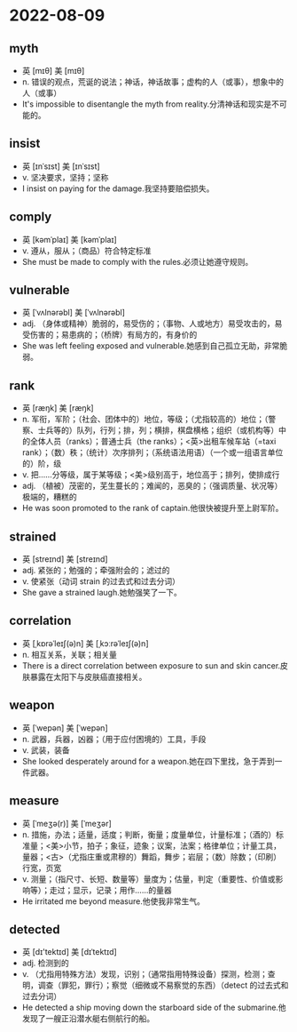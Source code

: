 # 2022-08-09
	
## myth
- 英  [mɪθ]   美  [mɪθ]
- n. 错误的观点，荒诞的说法；神话，神话故事；虚构的人（或事），想象中的人（或事）
- It's impossible to disentangle the myth from reality.分清神话和现实是不可能的。

## insist
- 英  [ɪnˈsɪst]   美  [ɪnˈsɪst]
- v. 坚决要求，坚持；坚称
- I insist on paying for the damage.我坚持要赔偿损失。

## comply
- 英  [kəmˈplaɪ]   美  [kəmˈplaɪ]
- v. 遵从，服从；（商品）符合特定标准
- She must be made to comply with the rules.必须让她遵守规则。

## vulnerable
- 英  [ˈvʌlnərəbl]   美  [ˈvʌlnərəbl]
- adj. （身体或精神）脆弱的，易受伤的；（事物、人或地方）易受攻击的，易受伤害的；易患病的；（桥牌）有局方的，有身价的
- She was left feeling exposed and vulnerable.她感到自己孤立无助，非常脆弱。

## rank
- 英  [ræŋk]   美  [ræŋk]
- n. 军衔，军阶；（社会、团体中的）地位，等级；（尤指较高的）地位；（警察、士兵等的）队列，行列；排，列；横排，棋盘横格；组织（或机构等）中的全体人员（ranks）；普通士兵（the ranks）；<英>出租车候车站（=taxi rank）；（数）秩；（统计）次序排列；（系统语法用语）（一个或一组语言单位的）阶，级
- v. 把……分等级，属于某等级；<美>级别高于，地位高于；排列，使排成行
- adj. （植被）茂密的，芜生蔓长的；难闻的，恶臭的；（强调质量、状况等）极端的，糟糕的
- He was soon promoted to the rank of captain.他很快被提升至上尉军阶。

## strained	
- 英  [streɪnd]   美  [streɪnd]
- adj. 紧张的；勉强的；牵强附会的；滤过的
- v. 使紧张（动词 strain 的过去式和过去分词）
- She gave a strained laugh.她勉强笑了一下。

## correlation
- 英  [ˌkɒrəˈleɪʃ(ə)n]   美  [ˌkɔːrəˈleɪʃ(ə)n]
- n. 相互关系，关联；相关量
- There is a direct correlation between exposure to sun and skin cancer.皮肤暴露在太阳下与皮肤癌直接相关。

## weapon
- 英  [ˈwepən]   美  [ˈwepən]
- n. 武器，兵器，凶器；（用于应付困境的）工具，手段
- v. 武装，装备
- She looked desperately around for a weapon.她在四下里找，急于弄到一件武器。

## measure
- 英  [ˈmeʒə(r)]   美  [ˈmeʒər]
- n. 措施，办法；适量，适度；判断，衡量；度量单位，计量标准；（酒的）标准量；<美>小节，拍子；象征，迹象；议案，法案；格律单位；计量工具，量器；<古>（尤指庄重或肃穆的）舞蹈，舞步；岩层；（数）除数；（印刷）行宽，页宽
- v. 测量；（指尺寸、长短、数量等）量度为；估量，判定（重要性、价值或影响等）；走过；显示，记录；用作……的量器
- He irritated me beyond measure.他使我非常生气。

## detected
- 英  [dɪ'tektɪd]   美  [dɪˈtektɪd]
- adj. 检测到的
- v. （尤指用特殊方法）发现，识别；（通常指用特殊设备）探测，检测；查明，调查（罪犯，罪行）；察觉（细微或不易察觉的东西）（detect 的过去式和过去分词）
- He detected a ship moving down the starboard side of the submarine.他发现了一艘正沿潜水艇右侧航行的船。
